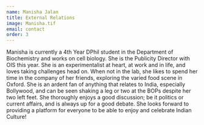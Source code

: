 ```yaml
---
name: Manisha Jalan
title: External Relations
image: Manisha.tif
email: contact
order: 3
---
```


Manisha is currently a 4th Year DPhil student in the Department of Biochemistry and works on cell biology. She is the Publicity Director with OIS this year. She is an experimentalist at heart, at work and in life, and loves taking challenges head on. When not in the lab, she likes to spend her time in the company of her friends, exploring the varied food scene in Oxford. She is an ardent fan of anything that relates to India, especially Bollywood, and can be seen shaking a leg or two at the BOPs despite her two left feet. She thoroughly enjoys a good discussion; be it politics or current affairs, and is always up for a good debate. She looks forward to providing a platform for everyone to be able to enjoy and celebrate Indian Culture!
